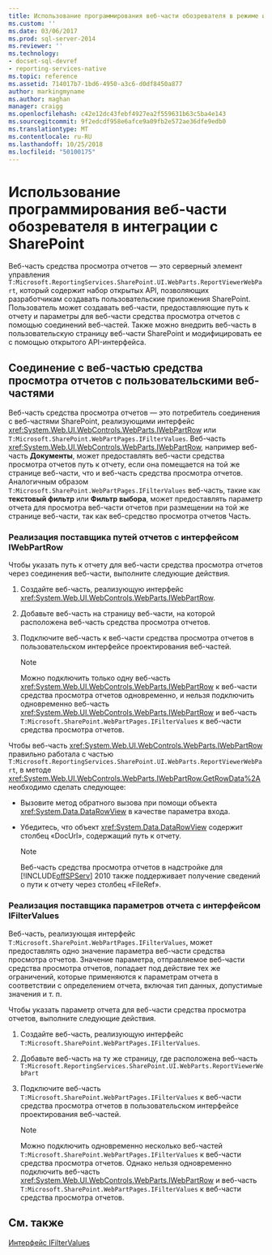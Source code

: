 ```yaml
---
title: Использование программирования веб-части обозревателя в режиме интеграции с SharePoint | Документы Майкрософт
ms.custom: ''
ms.date: 03/06/2017
ms.prod: sql-server-2014
ms.reviewer: ''
ms.technology:
- docset-sql-devref
- reporting-services-native
ms.topic: reference
ms.assetid: 714017b7-1bd6-4950-a3c6-d0df8450a877
author: markingmyname
ms.author: maghan
manager: craigg
ms.openlocfilehash: c42e12dc43febf4927ea2f559631b63c5ba4e143
ms.sourcegitcommit: 9f2edcdf958e6afce9a09fb2e572ae36dfe9edb0
ms.translationtype: MT
ms.contentlocale: ru-RU
ms.lasthandoff: 10/25/2018
ms.locfileid: "50100175"
---
```

# <a name="report-viewer-web-part-programmability-in-sharepoint-integration"></a>Использование программирования веб-части обозревателя в интеграции с SharePoint
  Веб-часть средства просмотра отчетов ― это серверный элемент управления `T:Microsoft.ReportingServices.SharePoint.UI.WebParts.ReportViewerWebPart`, который содержит набор открытых API, позволяющих разработчикам создавать пользовательские приложения SharePoint. Пользователь может создавать веб-части, предоставляющие путь к отчету и параметры для веб-части средства просмотра отчетов с помощью соединений веб-частей. Также можно внедрить веб-часть в пользовательскую страницу веб-части SharePoint и модифицировать ее с помощью открытого API-интерфейса.  
  
## <a name="connecting-to-report-viewer-web-part-with-custom-web-parts"></a>Соединение с веб-частью средства просмотра отчетов с пользовательскими веб-частями  
 Веб-часть средства просмотра отчетов ― это потребитель соединения с веб-частями SharePoint, реализующими интерфейс <xref:System.Web.UI.WebControls.WebParts.IWebPartRow> или `T:Microsoft.SharePoint.WebPartPages.IFilterValues`. Веб-часть <xref:System.Web.UI.WebControls.WebParts.IWebPartRow>, например веб-часть **Документы**, может предоставлять веб-части средства просмотра отчетов путь к отчету, если она помещается на той же странице веб-части, что и веб-часть средства просмотра отчетов. Аналогичным образом `T:Microsoft.SharePoint.WebPartPages.IFilterValues` веб-часть, такие как **текстовый фильтр** или **Фильтр выбора**, может предоставлять параметр отчета для просмотра веб-части отчетов при размещении на той же странице веб-части, так как веб-средство просмотра отчетов Часть.  
  
### <a name="implementing-a-report-path-provider-with-iwebpartrow"></a>Реализация поставщика путей отчетов с интерфейсом IWebPartRow  
 Чтобы указать путь к отчету для веб-части средства просмотра отчетов через соединения веб-части, выполните следующие действия.  
  
1.  Создайте веб-часть, реализующую интерфейс <xref:System.Web.UI.WebControls.WebParts.IWebPartRow>.  
  
2.  Добавьте веб-часть на страницу веб-части, на которой расположена веб-часть средства просмотра отчетов.  
  
3.  Подключите веб-часть к веб-части средства просмотра отчетов в пользовательском интерфейсе проектирования веб-частей.  
  
    > [!NOTE]  
    >  Можно подключить только одну веб-часть <xref:System.Web.UI.WebControls.WebParts.IWebPartRow> к веб-части средства просмотра отчетов одновременно, и нельзя подключить одновременно веб-часть <xref:System.Web.UI.WebControls.WebParts.IWebPartRow> и веб-часть `T:Microsoft.SharePoint.WebPartPages.IFilterValues` к веб-части средства просмотра отчетов.  
  
 Чтобы веб-часть <xref:System.Web.UI.WebControls.WebParts.IWebPartRow> правильно работала с частью `T:Microsoft.ReportingServices.SharePoint.UI.WebParts.ReportViewerWebPart`, в методе <xref:System.Web.UI.WebControls.WebParts.IWebPartRow.GetRowData%2A> необходимо сделать следующее:  
  
-   Вызовите метод обратного вызова при помощи объекта <xref:System.Data.DataRowView> в качестве параметра входа.  
  
-   Убедитесь, что объект <xref:System.Data.DataRowView> содержит столбец «DocUrl», содержащий путь к отчету.  
  
    > [!NOTE]  
    >  Веб-часть средства просмотра отчетов в надстройке для [!INCLUDE[offSPServ](../includes/offspserv-md.md)] 2010 также поддерживает получение сведений о пути к отчету через столбец «FileRef».  
  
### <a name="implementing-a-report-parameter-provider-with-ifiltervalues"></a>Реализация поставщика параметров отчета с интерфейсом IFilterValues  
 Веб-часть, реализующая интерфейс `T:Microsoft.SharePoint.WebPartPages.IFilterValues`, может предоставлять одно значение параметра веб-части средства просмотра отчетов. Значение параметра, отправляемое веб-части средства просмотра отчетов, попадает под действие тех же ограничений, которые применяются к параметрам отчета в соответствии с определением отчета, включая тип данных, допустимые значения и т. п.  
  
 Чтобы указать параметр отчета для веб-части средства просмотра отчетов, выполните следующие действия.  
  
1.  Создайте веб-часть, реализующую интерфейс `T:Microsoft.SharePoint.WebPartPages.IFilterValues`.  
  
2.  Добавьте веб-часть на ту же страницу, где расположена веб-часть `T:Microsoft.ReportingServices.SharePoint.UI.WebParts.ReportViewerWebPart`  
  
3.  Подключите веб-часть `T:Microsoft.SharePoint.WebPartPages.IFilterValues` к веб-части средства просмотра отчетов в пользовательском интерфейсе проектирования веб-частей.  
  
    > [!NOTE]  
    >  Можно подключить одновременно несколько веб-частей `T:Microsoft.SharePoint.WebPartPages.IFilterValues` к веб-части средства просмотра отчетов. Однако нельзя одновременно подключить веб-часть <xref:System.Web.UI.WebControls.WebParts.IWebPartRow> и веб-часть `T:Microsoft.SharePoint.WebPartPages.IFilterValues` к веб-части средства просмотра отчетов.  
  
## <a name="see-also"></a>См. также  
 [Интерфейс IFilterValues](https://msdn.microsoft.com/library/office/microsoft.sharepoint.webpartpages.ifiltervalues\(v=office.15\).aspx)  
  
  
